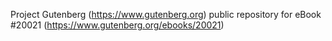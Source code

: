 Project Gutenberg (https://www.gutenberg.org) public repository for eBook #20021 (https://www.gutenberg.org/ebooks/20021)
